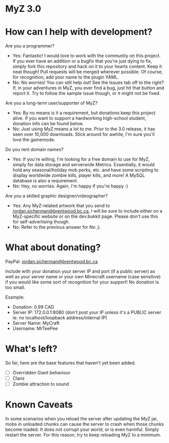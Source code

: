MyZ 3.0
=======

How can I help with development?
================================

Are you a programmer?

* Yes: Fantastic! I would love to work with the community on this project. If you ever have an addition or a bugfix that you're just dying to fix, simply fork this repository and hack on it to your hearts content. Keep it neat though! Pull requests will be merged wherever possible. Of course, for recognition, add your name to the plugin YAML.
* No: No worries! You can still help out! See the Issues tab off to the right? If, in your adventures in MyZ, you ever find a bug, just hit that button and report it. Try to follow the sample issue though, or it might not be fixed. 

Are you a long-term user/supporter of MyZ?

* Yes: By no means is it a requirement, but donations keep this project alive. If you want to support a hardworking high-school student, donation info can be found below.
* No: Just using MyZ means a lot to me. Prior to the 3.0 release, it has seen over 10,000 downloads. Stick around for awhile, I'm sure you'll love the gamemode. 

Do you rent domain names?

* Yes: If you're willing, I'm looking for a free domain to use for MyZ, simply for data storage and serverwide Metrics. Essentially, it would hold any seasonal/holiday mob perks, etc. and have some scripting to display worldwide zombie kills, player kills, and more! A MySQL database is also a requirement.
* No: Hey, no worries. Again, I'm happy if you're happy :) 

Are you a skilled graphic designer/videographer?

* Yes: Any MyZ-related artwork that you send to jordan.sicherman@brentwood.bc.ca, I will be sure to include either on a MyZ-specific website or on the dev.bukkit page. Please don't use this for self-advertising though.
* No: Refer to the previous answer for No ;). 

What about donating?
====================

PayPal: jordan.sicherman@brentwood.bc.ca

Include with your donation your server IP and port (if a public server) as well as your server name or your own Minecraft username (case sensitive) if you would like some sort of recognition for your support! No donation is too small.

Example:

* Donation: 0.99 CAD
* Server IP: 172.0.0.1:8080 (don't post your IP unless it's a PUBLIC server ie. no localhost/loopback address/internal IP)
* Server Name: MyCraft
* Username: MrTeePee 

What's left?
============

So far, here are the base features that haven't yet been added.

- [ ] Overridden Giant behaviour
- [ ] Clans
- [ ] Zombie attraction to sound

Known Caveats
=============

In some scenarios when you reload the server after updating the MyZ jar, mobs in unloaded chunks can cause the server to crash when those chunks become loaded. It does not corrupt your world, or is even harmful. Simply restart the server. For this reason, try to keep reloading MyZ to a minimum. 